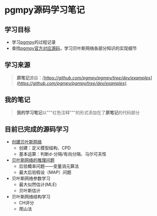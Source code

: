 # pgmpy源码学习笔记

## 学习目标
 - 学习[pgmpy](https://github.com/pgmpy/pgmpy)的过程记录
 - 查找[pgmpy官方对应源码](https://github.com/pgmpy/pgmpy/tree/dev/pgmpy)，学习贝叶斯网络各部分知识的实现细节

## 学习来源
> **原笔记**源自：*[https://github.com/pgmpy/pgmpy/tree/dev/examples](https://github.com/pgmpy/pgmpy/tree/dev/examples)*.

## 我的笔记
> **我的学习笔记**以"""红色注释"""的形式添加在了**原笔记**的代码部分
>

## 目前已完成的源码学习
 - [创建贝叶斯网络](https://github.com/pokaaa/pgmpy-study-notes/blob/main/Creating%20a%20Discrete%20Bayesian%20Network.ipynb)
   - 创建：定义模型结构、CPD 
   - 基本运算：判断d-分隔/有向分隔、马尔可夫性 
 - [贝叶斯网络的推理问题](https://github.com/pokaaa/pgmpy-study-notes/blob/main/Inference%20in%20Discrete%20Bayesian%20Networks.ipynb)
   - 后验概率问题——变量消元算法
   - 最大后验假设（MAP）问题
 - 贝叶斯网络参数学习
   - 最大似然估计(MLE)
   - 贝叶斯估计
 - 贝叶斯网络结构学习
   - CH评分
   - 爬山法

